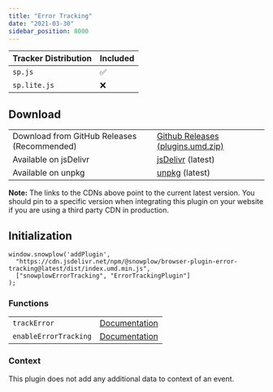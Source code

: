 ```yaml
---
title: "Error Tracking"
date: "2021-03-30"
sidebar_position: 8000
---
```


| Tracker Distribution | Included |
| --- | --- |
| `sp.js` | ✅ |
| `sp.lite.js` | ❌ |

## Download

<table class="has-fixed-layout"><tbody><tr><td>Download from GitHub Releases (Recommended)</td><td><a href="https://github.com/snowplow/snowplow-javascript-tracker/releases" target="_blank" rel="noreferrer noopener">Github Releases (plugins.umd.zip)</a></td></tr><tr><td>Available on jsDelivr</td><td><a href="https://cdn.jsdelivr.net/npm/@snowplow/browser-plugin-error-tracking@latest/dist/index.umd.min.js" target="_blank" rel="noreferrer noopener">jsDelivr</a> (latest)</td></tr><tr><td>Available on unpkg</td><td><a href="https://unpkg.com/@snowplow/browser-plugin-error-tracking@latest/dist/index.umd.min.js" target="_blank" rel="noreferrer noopener">unpkg</a> (latest)</td></tr></tbody></table>

**Note:** The links to the CDNs above point to the current latest version. You should pin to a specific version when integrating this plugin on your website if you are using a third party CDN in production.

## Initialization

```
window.snowplow('addPlugin', 
  "https://cdn.jsdelivr.net/npm/@snowplow/browser-plugin-error-tracking@latest/dist/index.umd.min.js",
  ["snowplowErrorTracking", "ErrorTrackingPlugin"]
);
```

### Functions

<table class="has-fixed-layout"><tbody><tr><td><code>trackError</code></td><td><a href="/docs/migrated/collecting-data/collecting-from-own-applications/javascript-trackers/javascript-tracker/javascript-tracker-v3/tracking-events/#trackError">Documentation</a></td></tr><tr><td><code>enableErrorTracking</code></td><td><a href="/docs/migrated/collecting-data/collecting-from-own-applications/javascript-trackers/javascript-tracker/javascript-tracker-v3/tracking-events/#enableErrorTracking">Documentation</a></td></tr></tbody></table>

### Context

This plugin does not add any additional data to context of an event.
